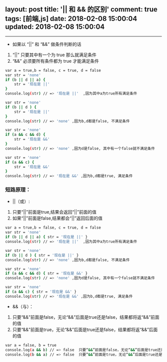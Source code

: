 layout: post
title: '|| 和 && 的区别'
comment: true
tags: [前端,js]
date: 2018-02-08 15:00:04
updated: 2018-02-08 15:00:04
---

------
- 如果以 “||” 和 “&&” 做条件判断的话
1. “||” 只要其中有一个为 true 那么就满足条件
2. “&&” 必须要所有条件都为 true 才能满足条件

<!-- more -->

```bash
var a = true,b = false, c = true, d = false
var str = 'none'
if (b || d || a) {
    str = '现在是 ||'
}
console.log(str) // => '现在是 ||'  ,因为其中a为true所有满足条件

var str = 'none'
if (b || d ) {
    str = '现在是 ||'
}
console.log(str) // => 'none' ,因为b,d都是false, 不满足条件

var str = 'none'
if (a && c && d) {
    str = '现在是 &&'
}
console.log(str) // => 'none' ,因为d是false, 其中有一个false就不满足条件

var str = 'none'
if (a && c) {
    str = '现在是 &&'
}
console.log(str) // => '现在是 &&' ,因为b,d都是true, 满足条件

```

### 短路原理：
- ||（或）:
1. 只要“||”前面是true,结果会返回“||”前面的值
2. 如果“||”前面是false,结果都会“||”返回后面的值

```bash
var a = true,b = false, c = true, d = false
var str = 'none'
if (b || d || a) { str = '现在是 ||' }
console.log(str) // => '现在是 ||'  ,因为其中a为true所有满足条件

var str = 'none'
if (b || d ) { str = '现在是 ||' }
console.log(str) // => 'none' ,因为b,d都是false, 不满足条件

var str = 'none'
if (a && c && d) { str = '现在是 &&' }
console.log(str) // => 'none' ,因为d是false, 其中有一个false就不满足条件

var str = 'none'
if (a && c) { str = '现在是 &&' }
console.log(str) // => '现在是 &&' ,因为b,d都是true, 满足条件

```

- &&（与）：
1. 只要“&&”前面是false，无论“&&”后面是true还是false，结果都将返“&&”前面的值
2. 只要“&&”前面是true，无论“&&”后面是true还是false，结果都将返“&&”后面的值

```bash
var a = false, b = true
console.log(a && b) // => false  只要“&&”前面是false，无论“&&”后面是true还是false，结果都将返“&&”前面的值
console.log(b && a) // => false  只要“&&”前面是true，无论“&&”后面是true还是false，结果都将返“&&”后面的值

```

